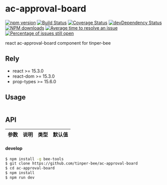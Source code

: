 # ac-approval-board

[![npm version](https://img.shields.io/npm/v/ac-approval-board.svg)](https://www.npmjs.com/package/ac-approval-board)
[![Build Status](https://img.shields.io/travis/tinper-bee/ac-approval-board/master.svg)](https://travis-ci.org/tinper-bee/ac-approval-board)
[![Coverage Status](https://coveralls.io/repos/github/tinper-bee/ac-approval-board/badge.svg?branch=master)](https://coveralls.io/github/tinper-bee/ac-approval-board?branch=master)
[![devDependency Status](https://img.shields.io/david/dev/tinper-bee/ac-approval-board.svg)](https://david-dm.org/tinper-bee/ac-approval-board#info=devDependencies)
[![NPM downloads](http://img.shields.io/npm/dm/ac-approval-board.svg?style=flat)](https://npmjs.org/package/ac-approval-board)
[![Average time to resolve an issue](http://isitmaintained.com/badge/resolution/tinper-bee/ac-approval-board.svg)](http://isitmaintained.com/project/tinper-bee/ac-approval-board "Average time to resolve an issue")
[![Percentage of issues still open](http://isitmaintained.com/badge/open/tinper-bee/ac-approval-board.svg)](http://isitmaintained.com/project/tinper-bee/ac-approval-board "Percentage of issues still open")



react ac-approval-board component for tinper-bee

## Rely

- react >= 15.3.0
- react-dom >= 15.3.0
- prop-types >= 15.6.0

## Usage

```js


```



## API

|参数|说明|类型|默认值|
|:--|:---:|:--:|---:|

#### develop

```sh
$ npm install -g bee-tools
$ git clone https://github.com/tinper-bee/ac-approval-board
$ cd ac-approval-board
$ npm install
$ npm run dev
```
